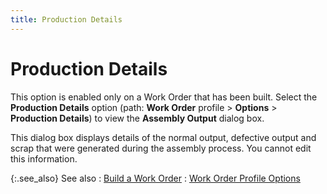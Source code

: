 ```yaml
---
title: Production Details
---
```


# Production Details


This option is enabled only on a Work Order that has been built. Select  the **Production Details** option  (path: **Work Order** profile >  **Options** > **Production 
 Details**) to view the **Assembly 
 Output** dialog box.


This dialog box displays details of the normal output, defective output  and scrap that were generated during the assembly process. You cannot  edit this information.


{:.see_also}
See also
: [Build  a Work Order]({{site.ba_baseurl}}/prod-asm/building-wo/building_work_orders_content_building_assembly.html)
: [Work  Order Profile Options]({{site.ba_baseurl}}/prod-asm/wo-opts/work_order_profile_options_assembly_content.html)
